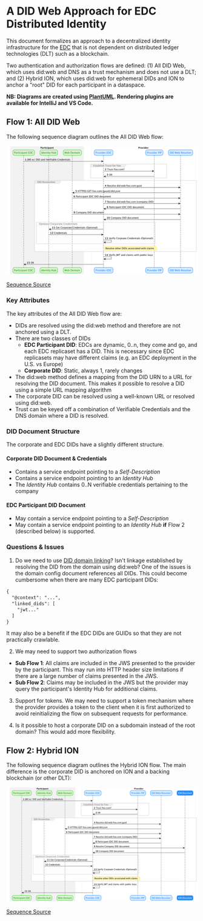 # A DID Web Approach for EDC Distributed Identity 

This document formalizes an approach to a decentralized identity infrastructure for the [EDC](https://github.com/eclipse-dataspaceconnector/DataSpaceConnector) that
is not dependent on distributed ledger technologies (DLT) such as a blockchain. 

Two authentication and authorization flows are defined: (1) All DID Web, which uses did:web and DNS as a trust mechanism and does not use a DLT; and (2) Hybrid ION, 
which uses did:web for ephemeral DIDs and ION to anchor a "root" DID for each participant in a dataspace.

**NB: Diagrams are created using [PlantUML](https://plantuml.com/). Rendering plugins are available for IntelliJ and VS Code.**
          
## Flow 1: All DID Web

The following sequence diagram outlines the All DID Web flow:

![sequence](did.web.resolution.png)

[Sequence Source](did.web.resolution.puml) 

### Key Attributes

The key attributes of the All DID Web flow are:
- DIDs are resolved using the did:web method and therefore are not anchored using a DLT.
- There are two classes of DIDs
  - **EDC Participant DID**: EDCs are dynamic, 0..n, they come and go, and each EDC replicaset has a DID. This is necessary since EDC replicasets may have different claims
    (e.g. an EDC deployment in the U.S. vs Europe)
  - **Corporate DID**: Static, always 1, rarely changes 
- The did:web method defines a mapping from the DID URN to a URL for resolving the DID document. This makes it possible to resolve a DID using a simple URL mapping algorithm
- The corporate DID can be resolved using a well-known URL or resolved using did:web.
- Trust can be keyed off a combination of Verifiable Credentials and the DNS domain where a DID is resolved. 

     
### DID Document Structure

The corporate and EDC DIDs have a slightly different structure.

#### Corporate DID Document & Credentials
- Contains a service endpoint pointing to a _Self-Description_
- Contains a service endpoint pointing to an _Identity Hub_
- The _Identity Hub_ contains 0..N verifiable credentials pertaining to the company

#### EDC Participant DID Document
- May contain a service endpoint pointing to a _Self-Description_                                              
- May contain a service endpoint pointing to an _Identity Hub_ **if** Flow 2 (described below) is supported.

### Questions & Issues
1. Do we need to use [DID domain linking](https://identity.foundation/.well-known/resources/did-configuration/)? Isn't linkage established by resolving the DID from the domain 
using did:web? One of the issues is the domain config document references all DIDs. This could become cumbersome when there are many EDC participant DIDs:

```
{
  "@context": "...",
  "linked_dids": [
    "jwt..."
  ]
}
```

It may also be a benefit if the EDC DIDs are GUIDs so that they are not practically crawlable.    

2. We may need to support two authorization flows 
  - **Sub Flow 1**: All claims are included in the JWS presented to the provider by the participant. This may run into HTTP header size limitations if there are a large number of
    claims presented in the JWS. 
  - **Sub Flow 2**: Claims may be included in the JWS but the provider may query the participant's Identity Hub for additional claims.

3. Support for tokens. We may need to support a token mechanism where the provider provides a token to the client when it is first authorized to avoid reinitializing the flow on 
   subsequent requests for performance.

4. Is it possible to host a corporate DID on a subdomain instead of the root domain? This would add more flexibility.

## Flow 2: Hybrid ION

The following sequence diagram outlines the Hybrid ION flow. The main difference is the corporate DID is anchored on ION and a backing blockchain (or other DLT): 

![sequence](did.resolution.hybrid.ion.png)

[Sequence Source](did.resolution.hybrid.ion.puml) 
